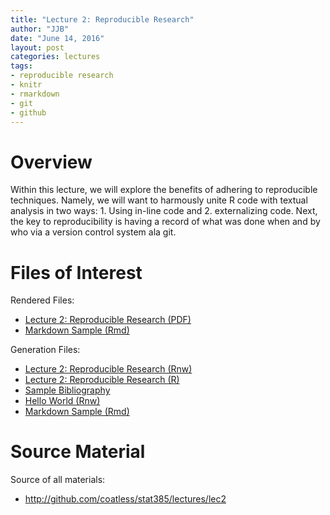 ```yaml
---
title: "Lecture 2: Reproducible Research"
author: "JJB"
date: "June 14, 2016"
layout: post
categories: lectures
tags: 
- reproducible research
- knitr
- rmarkdown
- git
- github
---
```


# Overview

Within this lecture, we will explore the benefits of adhering to reproducible techniques. Namely, we will want to harmously unite R code with textual analysis in two ways: 1. Using in-line code and 2. externalizing code. Next, the key to reproducibility is having a record of what was done when and by who via a version control system ala git. 

# Files of Interest 

Rendered Files:

* [Lecture 2: Reproducible Research (PDF)](/lectures/lec2/lec2_reproducible_research.pdf)
* [Markdown Sample (Rmd)](/lectures/lec2/demo_teaching.html)

Generation Files:

* [Lecture 2: Reproducible Research (Rnw)](/lectures/lec2/lec2_reproducible_research.Rnw)
* [Lecture 2: Reproducible Research (R)](/lectures/lec2/r_lec2_reproducible_research.R)
* [Sample Bibliography](/lectures/lec2/mybib.bib)
* [Hello World (Rnw)](/lectures/lec2/test/helloworld.Rnw)
* [Markdown Sample (Rmd)](/lectures/lec2/demo_teaching.Rmd)

# Source Material

Source of all materials: 

* <http://github.com/coatless/stat385/lectures/lec2>

